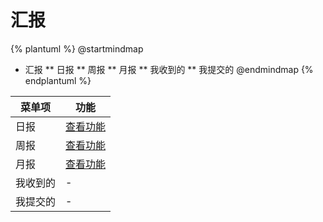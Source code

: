 # 汇报



{% plantuml %}
@startmindmap
* 汇报
** 日报
** 周报
** 月报
** 我收到的
** 我提交的
@endmindmap
{% endplantuml %}




| 菜单项      |  功能  |
| --------   |   ----  |
|日报|[查看功能](func/IbzDailyDailyMobEditView.md)|
|周报|[查看功能](func/IbzWeeklyMobEditView.md)|
|月报|[查看功能](func/IbzMonthlyCreateMobEditView.md)|
|我收到的|-|
|我提交的|-|

